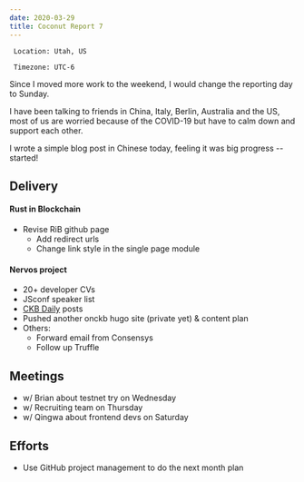 ```yaml
---
date: 2020-03-29
title: Coconut Report 7
---
```



` Location: Utah, US`

` Timezone: UTC-6`


Since I moved more work to the weekend, I would change the reporting day to Sunday.

I have been talking to friends in China, Italy, Berlin, Australia and the US, most of us are worried because of the COVID-19 but have to calm down and support each other.

I wrote a simple blog post in Chinese today, feeling it was big progress -- started!

## Delivery

#### Rust in Blockchain

- Revise RiB github page
  - Add redirect urls
  - Change link style in the single page module

#### Nervos project

- 20+ developer CVs
- JSconf speaker list
- [CKB Daily](https://ckbdaily.substack.com/) posts
- Pushed another onckb hugo site (private yet) & content plan
- Others:
  - Forward email from Consensys
  - Follow up Truffle

## Meetings

- w/ Brian about testnet try on Wednesday
- w/ Recruiting team on Thursday
- w/ Qingwa about frontend devs on Saturday

## Efforts

- Use GitHub project management to do the next month plan
